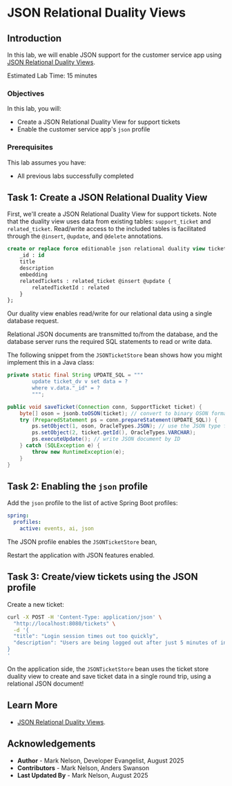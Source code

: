 # JSON Relational Duality Views

## Introduction

In this lab, we will enable JSON support for the customer service app using [JSON Relational Duality Views](https://docs.oracle.com/en/database/oracle/oracle-database/23/jsnvu/overview-json-relational-duality-views.html).


Estimated Lab Time: 15 minutes

### Objectives

In this lab, you will:

* Create a JSON Relational Duality View for support tickets
* Enable the customer service app's `json` profile

### Prerequisites

This lab assumes you have:

* All previous labs successfully completed

## Task 1: Create a JSON Relational Duality View

First, we'll create a JSON Relational Duality View for support tickets. Note that the duality view uses data from existing tables: `support_ticket` and `related_ticket`. Read/write access to the included tables is facilitated through the `@insert`, `@update`, and `@delete` annotations. 

```sql
create or replace force editionable json relational duality view ticket_dv as support_ticket @insert @update @delete {
    _id : id
    title
    description
    embedding
    relatedTickets : related_ticket @insert @update {
        relatedTicketId : related
    }
};
```

Our duality view enables read/write for our relational data using a single database request.

Relational JSON documents are transmitted to/from the database, and the database server runs the required SQL statements to read or write data. 

The following snippet from the `JSONTicketStore` bean shows how you might implement this in a Java class:

```java
private static final String UPDATE_SQL = """
        update ticket_dv v set data = ?
        where v.data."_id" = ?
        """;

public void saveTicket(Connection conn, SupportTicket ticket) {
    byte[] oson = jsonb.toOSON(ticket); // convert to binary OSON format
    try (PreparedStatement ps = conn.prepareStatement(UPDATE_SQL)) {
        ps.setObject(1, oson, OracleTypes.JSON); // use the JSON type for parameterized OSON data
        ps.setObject(2, ticket.getId(), OracleTypes.VARCHAR);
        ps.executeUpdate(); // write JSON document by ID
    } catch (SQLException e) {
        throw new RuntimeException(e);
    }
}
```

## Task 2: Enabling the `json` profile

Add the `json` profile to the list of active Spring Boot profiles:

```yaml
spring:
  profiles:
    active: events, ai, json
```

The JSON profile enables the `JSONTicketStore` bean,  

Restart the application with JSON features enabled.

## Task 3: Create/view tickets using the JSON profile

Create a new ticket:

```bash
curl -X POST -H 'Content-Type: application/json' \
  "http://localhost:8080/tickets" \
  -d '{
  "title": "Login session times out too quickly",
  "description": "Users are being logged out after just 5 minutes of inactivity, which is too aggressive. We’d like to increase the session timeout to 30 minutes."
}
'
```

On the application side, the `JSONTicketStore` bean uses the ticket store duality view to create and save ticket data in a single round trip, using a relational JSON document!

## Learn More

* [JSON Relational Duality Views](https://docs.oracle.com/en/database/oracle/oracle-database/23/jsnvu/overview-json-relational-duality-views.html).

## Acknowledgements

* **Author** - Mark Nelson, Developer Evangelist, August 2025
* **Contributors** - Mark Nelson, Anders Swanson
* **Last Updated By** - Mark Nelson, August 2025
